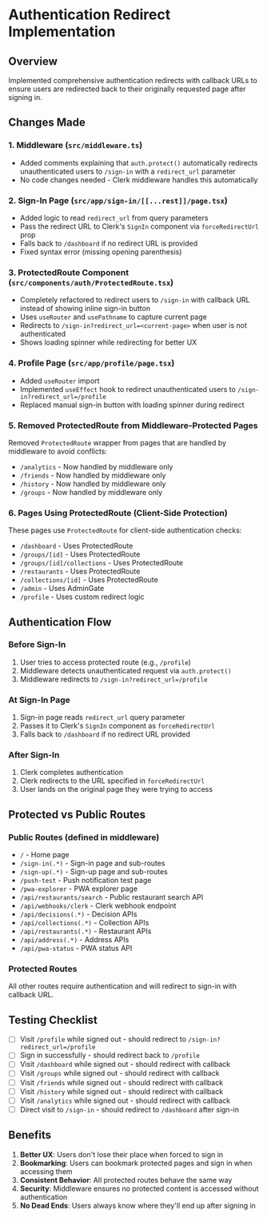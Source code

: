 # Authentication Redirect Implementation

## Overview

Implemented comprehensive authentication redirects with callback URLs to ensure users are redirected back to their originally requested page after signing in.

## Changes Made

### 1. Middleware (`src/middleware.ts`)

- Added comments explaining that `auth.protect()` automatically redirects unauthenticated users to `/sign-in` with a `redirect_url` parameter
- No code changes needed - Clerk middleware handles this automatically

### 2. Sign-In Page (`src/app/sign-in/[[...rest]]/page.tsx`)

- Added logic to read `redirect_url` from query parameters
- Pass the redirect URL to Clerk's `SignIn` component via `forceRedirectUrl` prop
- Falls back to `/dashboard` if no redirect URL is provided
- Fixed syntax error (missing opening parenthesis)

### 3. ProtectedRoute Component (`src/components/auth/ProtectedRoute.tsx`)

- Completely refactored to redirect users to `/sign-in` with callback URL instead of showing inline sign-in button
- Uses `useRouter` and `usePathname` to capture current page
- Redirects to `/sign-in?redirect_url=<current-page>` when user is not authenticated
- Shows loading spinner while redirecting for better UX

### 4. Profile Page (`src/app/profile/page.tsx`)

- Added `useRouter` import
- Implemented `useEffect` hook to redirect unauthenticated users to `/sign-in?redirect_url=/profile`
- Replaced manual sign-in button with loading spinner during redirect

### 5. Removed ProtectedRoute from Middleware-Protected Pages

Removed `ProtectedRoute` wrapper from pages that are handled by middleware to avoid conflicts:

- `/analytics` - Now handled by middleware only
- `/friends` - Now handled by middleware only
- `/history` - Now handled by middleware only
- `/groups` - Now handled by middleware only

### 6. Pages Using ProtectedRoute (Client-Side Protection)

These pages use `ProtectedRoute` for client-side authentication checks:

- `/dashboard` - Uses ProtectedRoute
- `/groups/[id]` - Uses ProtectedRoute
- `/groups/[id]/collections` - Uses ProtectedRoute
- `/restaurants` - Uses ProtectedRoute
- `/collections/[id]` - Uses ProtectedRoute
- `/admin` - Uses AdminGate
- `/profile` - Uses custom redirect logic

## Authentication Flow

### Before Sign-In

1. User tries to access protected route (e.g., `/profile`)
2. Middleware detects unauthenticated request via `auth.protect()`
3. Middleware redirects to `/sign-in?redirect_url=/profile`

### At Sign-In Page

1. Sign-in page reads `redirect_url` query parameter
2. Passes it to Clerk's `SignIn` component as `forceRedirectUrl`
3. Falls back to `/dashboard` if no redirect URL provided

### After Sign-In

1. Clerk completes authentication
2. Clerk redirects to the URL specified in `forceRedirectUrl`
3. User lands on the original page they were trying to access

## Protected vs Public Routes

### Public Routes (defined in middleware)

- `/` - Home page
- `/sign-in(.*)` - Sign-in page and sub-routes
- `/sign-up(.*)` - Sign-up page and sub-routes
- `/push-test` - Push notification test page
- `/pwa-explorer` - PWA explorer page
- `/api/restaurants/search` - Public restaurant search API
- `/api/webhooks/clerk` - Clerk webhook endpoint
- `/api/decisions(.*)` - Decision APIs
- `/api/collections(.*)` - Collection APIs
- `/api/restaurants(.*)` - Restaurant APIs
- `/api/address(.*)` - Address APIs
- `/api/pwa-status` - PWA status API

### Protected Routes

All other routes require authentication and will redirect to sign-in with callback URL.

## Testing Checklist

- [ ] Visit `/profile` while signed out - should redirect to `/sign-in?redirect_url=/profile`
- [ ] Sign in successfully - should redirect back to `/profile`
- [ ] Visit `/dashboard` while signed out - should redirect with callback
- [ ] Visit `/groups` while signed out - should redirect with callback
- [ ] Visit `/friends` while signed out - should redirect with callback
- [ ] Visit `/history` while signed out - should redirect with callback
- [ ] Visit `/analytics` while signed out - should redirect with callback
- [ ] Direct visit to `/sign-in` - should redirect to `/dashboard` after sign-in

## Benefits

1. **Better UX**: Users don't lose their place when forced to sign in
2. **Bookmarking**: Users can bookmark protected pages and sign in when accessing them
3. **Consistent Behavior**: All protected routes behave the same way
4. **Security**: Middleware ensures no protected content is accessed without authentication
5. **No Dead Ends**: Users always know where they'll end up after signing in
